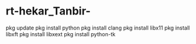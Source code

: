 # rt-hekar_Tanbir-




pkg update
pkg install python
pkg install clang
pkg install libx11
pkg install libxft
pkg install libxext
pkg install python-tk


